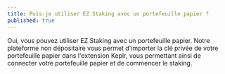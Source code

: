 ```yaml
---
title: Puis-je utiliser EZ Staking avec un portefeuille papier ?
published: true
---
```


Oui, vous pouvez utiliser EZ Staking avec un portefeuille papier. Notre plateforme non dépositaire vous permet d'importer la clé privée de votre portefeuille papier dans l'extension Keplr, vous permettant ainsi de connecter votre portefeuille papier et de commencer le staking.
